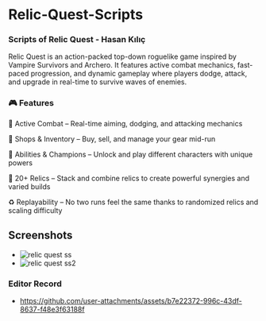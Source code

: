 # Relic-Quest-Scripts
### Scripts of Relic Quest - Hasan Kılıç

Relic Quest is an action-packed top-down roguelike game inspired by Vampire Survivors and Archero. It features active combat mechanics, fast-paced progression, and dynamic gameplay where players dodge, attack, and upgrade in real-time to survive waves of enemies.


### 🎮 Features
🧠 Active Combat – Real-time aiming, dodging, and attacking mechanics

🛒 Shops & Inventory – Buy, sell, and manage your gear mid-run

🧙 Abilities & Champions – Unlock and play different characters with unique powers

🧿 20+ Relics – Stack and combine relics to create powerful synergies and varied builds

♻️ Replayability – No two runs feel the same thanks to randomized relics and scaling difficulty


## Screenshots
- ![relic quest ss](https://github.com/user-attachments/assets/1dcdcc3d-bfa3-4a19-a892-9d243a9d9000)
- ![relic quest ss2](https://github.com/user-attachments/assets/6bcbb2c9-bddc-4323-b10f-649c333fdeb4)
### Editor Record 

- https://github.com/user-attachments/assets/b7e22372-996c-43df-8637-f48e3f63188f

